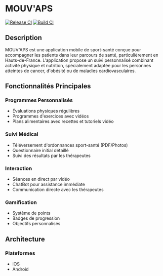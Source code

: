 # MOUV'APS
[![Release CI](https://github.com/robinlafontaine/MouvAPS/actions/workflows/release.yml/badge.svg?branch=main)](https://github.com/robinlafontaine/MouvAPS/actions/workflows/release.yml)
[![Build CI](https://github.com/robinlafontaine/MouvAPS/actions/workflows/prbuild.yml/badge.svg?branch=main)](https://github.com/robinlafontaine/MouvAPS/actions/workflows/prbuild.yml)
## Description
MOUV'APS est une application mobile de sport-santé conçue pour accompagner les patients dans leur parcours de santé, particulièrement en Hauts-de-France. L'application propose un suivi personnalisé combinant activité physique et nutrition, spécialement adaptée pour les personnes atteintes de cancer, d'obésité ou de maladies cardiovasculaires.

## Fonctionnalités Principales

### Programmes Personnalisés
- Évaluations physiques régulières
- Programmes d'exercices avec vidéos
- Plans alimentaires avec recettes et tutoriels vidéo

### Suivi Médical
- Téléversement d'ordonnances sport-santé (PDF/Photos)
- Questionnaire initial détaillé
- Suivi des résultats par les thérapeutes

### Interaction
- Séances en direct par vidéo
- ChatBot pour assistance immédiate
- Communication directe avec les thérapeutes

### Gamification
- Système de points
- Badges de progression
- Objectifs personnalisés

## Architecture
### Plateformes
- iOS
- Android
